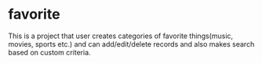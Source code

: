 # favorite
 This is a project that user creates categories of favorite things(music, movies, sports etc.) and can add/edit/delete records and also makes search based on custom criteria.
